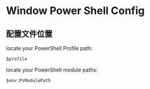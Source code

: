 Window Power Shell Config
=========================

## 配置文件位置

locate your PowerShell Profile path:

    $profile

locate your PowerShell module paths:

    $env:PsModulePath